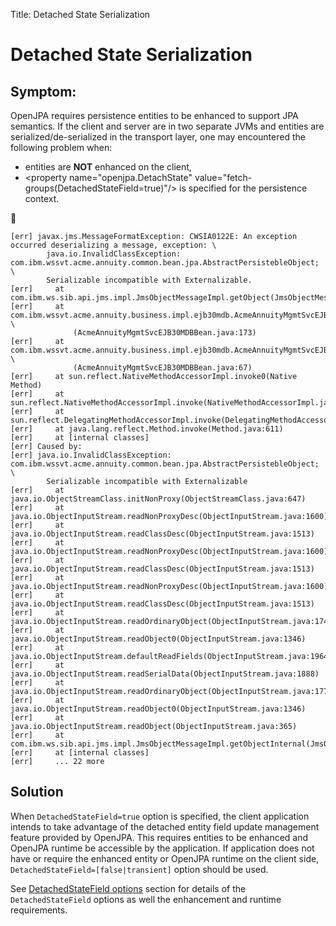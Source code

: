 Title: Detached State Serialization

# Detached State Serialization

## Symptom:

OpenJPA requires persistence entities to be enhanced to support JPA semantics. If the client and server are in
two separate JVMs and entities are serialized/de-serialized in the transport layer, one may encountered
the following problem when:

 * entities are **NOT** enhanced on the client,
 * &lt;property name="openjpa.DetachState" value="fetch-groups(DetachedStateField=true)"/&gt; is specified for the persistence context.

&#20;

    [err] javax.jms.MessageFormatException: CWSIA0122E: An exception occurred deserializing a message, exception: \ 
            java.io.InvalidClassException: com.ibm.wssvt.acme.annuity.common.bean.jpa.AbstractPersistebleObject; \
            Serializable incompatible with Externalizable.
    [err]     at com.ibm.ws.sib.api.jms.impl.JmsObjectMessageImpl.getObject(JmsObjectMessageImpl.java:271)
    [err]     at com.ibm.wssvt.acme.annuity.business.impl.ejb30mdb.AcmeAnnuityMgmtSvcEJB30MDBBean.validateInputMessage \
                  (AcmeAnnuityMgmtSvcEJB30MDBBean.java:173)
    [err]     at com.ibm.wssvt.acme.annuity.business.impl.ejb30mdb.AcmeAnnuityMgmtSvcEJB30MDBBean.onMessage \
                  (AcmeAnnuityMgmtSvcEJB30MDBBean.java:67)
    [err]     at sun.reflect.NativeMethodAccessorImpl.invoke0(Native Method)
    [err]     at sun.reflect.NativeMethodAccessorImpl.invoke(NativeMethodAccessorImpl.java:60)
    [err]     at sun.reflect.DelegatingMethodAccessorImpl.invoke(DelegatingMethodAccessorImpl.java:37)
    [err]     at java.lang.reflect.Method.invoke(Method.java:611)
    [err]     at [internal classes]
    [err] Caused by: 
    [err] java.io.InvalidClassException: com.ibm.wssvt.acme.annuity.common.bean.jpa.AbstractPersistebleObject; \
            Serializable incompatible with Externalizable
    [err]     at java.io.ObjectStreamClass.initNonProxy(ObjectStreamClass.java:647)
    [err]     at java.io.ObjectInputStream.readNonProxyDesc(ObjectInputStream.java:1600)
    [err]     at java.io.ObjectInputStream.readClassDesc(ObjectInputStream.java:1513)
    [err]     at java.io.ObjectInputStream.readNonProxyDesc(ObjectInputStream.java:1600)
    [err]     at java.io.ObjectInputStream.readClassDesc(ObjectInputStream.java:1513)
    [err]     at java.io.ObjectInputStream.readNonProxyDesc(ObjectInputStream.java:1600)
    [err]     at java.io.ObjectInputStream.readClassDesc(ObjectInputStream.java:1513)
    [err]     at java.io.ObjectInputStream.readOrdinaryObject(ObjectInputStream.java:1749)
    [err]     at java.io.ObjectInputStream.readObject0(ObjectInputStream.java:1346)
    [err]     at java.io.ObjectInputStream.defaultReadFields(ObjectInputStream.java:1964)
    [err]     at java.io.ObjectInputStream.readSerialData(ObjectInputStream.java:1888)
    [err]     at java.io.ObjectInputStream.readOrdinaryObject(ObjectInputStream.java:1770)
    [err]     at java.io.ObjectInputStream.readObject0(ObjectInputStream.java:1346)
    [err]     at java.io.ObjectInputStream.readObject(ObjectInputStream.java:365)
    [err]     at com.ibm.ws.sib.api.jms.impl.JmsObjectMessageImpl.getObjectInternal(JmsObjectMessageImpl.java:344)
    [err]     at [internal classes]
    [err]     ... 22 more

## Solution

When `DetachedStateField=true` option is specified, the client application intends to take advantage of the detached entity 
field update management feature provided by OpenJPA. This requires entities to be enhanced and OpenJPA runtime
be accessible by the application. If application does not have or require the enhanced entity or OpenJPA runtime
on the client side, `DetachedStateField=[false|transient]` option should be used.
 
See [DetachedStateField options](http://ci.apache.org/projects/openjpa/trunk/docbook/manual.html#ref_guide_detach_graph) section for
details of the `DetachedStateField` options as well the enhancement and runtime requirements.  